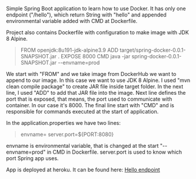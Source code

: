 Simple Spring Boot application to learn how to use Docker.
It has only one endpoint ("/hello"), which return String with
"hello" and appended environmental variable added with
CMD at Dockerfile.

Project also contains Dockerfile with configuration to
make image with JDK 8 Alpine. 



>FROM openjdk:8u191-jdk-alpine3.9
>ADD target/spring-docker-0.0.1-SNAPSHOT.jar .
>EXPOSE 8000
>CMD java -jar spring-docker-0.0.1-SNAPSHOT.jar --envname=prod

We start with "FROM" and we take image from DockerHub we
want to append to our image. In this case we want to use
JDK 8 Alpine. I used "mvn clean compile package" to create JAR file inside target folder. In the next line, I used 
"ADD" to add that JAR file into the image. Next line
defines the port that is exposed, that means, the port
used to communicate with container. In our case it's 8000.
The final line start with "CMD" and is responsible for 
commands executed at the start of application.

In the application.properties we have two lines:

>envname=
>server.port=${PORT:8080}

envname is environmental variable, that is changed at the start "--envname=prod" in CMD in Dockerfile. server.port is
used to know which port Spring app uses.

App is deployed at heroku. It can be found here: [Hello endpoint](https://docker-spring-test.herokuapp.com/hello "App on Heroku")